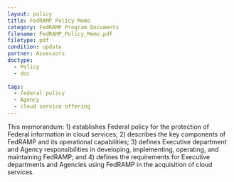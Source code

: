 ```yaml
---
layout: policy   
title: FedRAMP Policy Memo
category: FedRAMP Program Documents
filename: FedRAMP_Policy_Memo.pdf
filetype: pdf
condition: update
partner: Assessors
doctype:
  - Policy
  - doc 
  
tags: 
  - federal policy
  - Agency
  - cloud service offering
---
```

This memorandum: 1) establishes Federal policy for the protection of Federal information in cloud services; 2) describes the key components of FedRAMP and its operational capabilities; 3) defines Executive department and Agency responsibilities in developing, implementing, operating, and maintaining FedRAMP; and 4) defines the requirements for Executive departments and Agencies using FedRAMP in the acquisition of cloud services.

